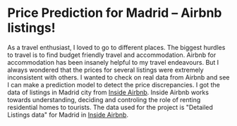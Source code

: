 # Price Prediction for Madrid – Airbnb listings!

As a travel enthusiast, I loved to go to different places. The biggest hurdles to travel is to find budget friendly travel and accommodation. Airbnb for
accommodation has been insanely helpful to my travel endeavours. But I always wondered that the prices for several listings were extremely inconsistent 
with others. I wanted to check on real data from Airbnb and see I can make a prediction model to detect the price discrepancies. I got the data of listings in Madrid city from [Inside Airbnb](http://insideairbnb.com/get-the-data/). Inside Airbnb works towards understanding, deciding and controling the role of renting residential homes to tourists. 
The data used for the project is "Detailed Listings data" for Madrid in [Inside Airbnb](http://insideairbnb.com/get-the-data/).
